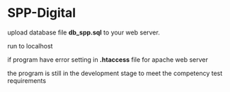 # SPP-Digital

upload database file <b>db_spp.sql</b> to your web server.

run to localhost

if program have error setting in <b>.htaccess</b> file for apache web server

the program is still in the development stage to meet the competency test requirements
